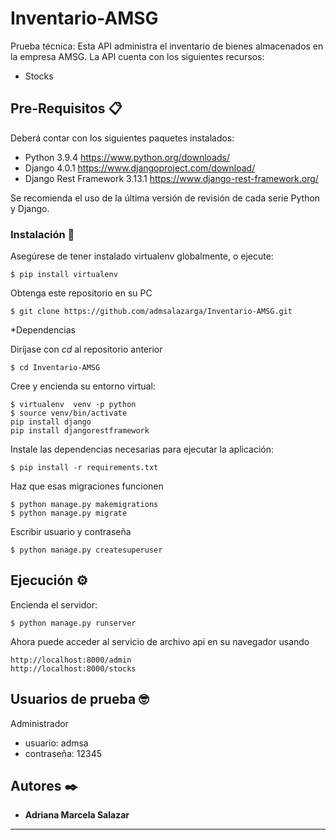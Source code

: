 # Inventario-AMSG

Prueba técnica: Esta API administra el inventario de bienes almacenados en la empresa AMSG. La API cuenta con los siguientes recursos:

* Stocks

## Pre-Requisitos 📋

Deberá contar con los siguientes paquetes instalados:

* Python 3.9.4 https://www.python.org/downloads/
* Django 4.0.1 https://www.djangoproject.com/download/ 
* Django Rest Framework 3.13.1 https://www.django-rest-framework.org/

Se recomienda el uso de la última versión de revisión de cada serie Python y Django.




### Instalación 🔧

Asegúrese de tener instalado virtualenv globalmente, o ejecute:

```
$ pip install virtualenv
```

Obtenga este repositorio en su PC

```
$ git clone https://github.com/admsalazarga/Inventario-AMSG.git
 ```

*Dependencias

Diríjase con _cd_ al repositorio anterior 
```
$ cd Inventario-AMSG
```
Cree y encienda su entorno virtual:
```
$ virtualenv  venv -p python
$ source venv/bin/activate
pip install django
pip install djangorestframework
```
 
Instale las dependencias necesarias para ejecutar la aplicación:
```
$ pip install -r requirements.txt
```
Haz que esas migraciones funcionen
```
$ python manage.py makemigrations
$ python manage.py migrate
```
Escribir usuario y contraseña
```
$ python manage.py createsuperuser
```


## Ejecución ⚙️

Encienda el servidor:

```
$ python manage.py runserver

```
Ahora puede acceder al servicio de archivo api en su navegador usando

```
http://localhost:8000/admin
http://localhost:8000/stocks

```


## Usuarios de prueba 🤓

Administrador

* usuario: admsa
* contraseña: 12345


## Autores ✒️

* **Adriana Marcela Salazar**




---
